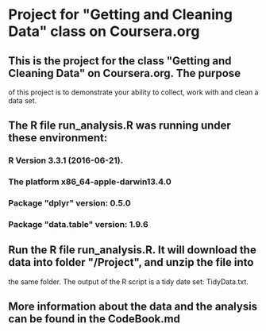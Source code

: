 #  Project for "Getting and Cleaning Data" class on Coursera.org
##  This is the project for the class "Getting and Cleaning Data" on Coursera.org. The purpose
of this project is to demonstrate your ability to collect, work with and clean a data set.
##  The R file run_analysis.R was running under these environment:
###  R Version 3.3.1 (2016-06-21). 
###  The platform x86_64-apple-darwin13.4.0
###  Package "dplyr" version: 0.5.0
###  Package "data.table" version: 1.9.6
##  Run the R file run_analysis.R. It will download the data into folder "/Project", and unzip the file into 
the same folder. The output of the R script is a tidy date set: TidyData.txt. 
##  More information about the data and the analysis can be found in the CodeBook.md
